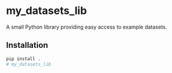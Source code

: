 # my_datasets_lib

A small Python library providing easy access to example datasets.

## Installation

```bash
pip install .
# my_datasets_lib

